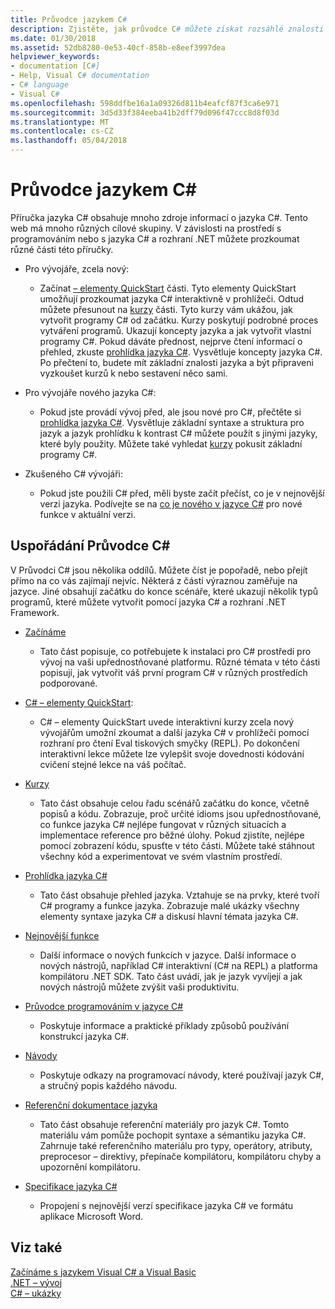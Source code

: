 ```yaml
---
title: Průvodce jazykem C#
description: Zjistěte, jak průvodce C# můžete získat rozsáhlé znalosti v C#, ať už jste vývojář nové nebo po ostřílené expert.
ms.date: 01/30/2018
ms.assetid: 52db8280-0e53-40cf-858b-e8eef3997dea
helpviewer_keywords:
- documentation [C#]
- Help, Visual C# documentation
- C# language
- Visual C#
ms.openlocfilehash: 598ddfbe16a1a09326d811b4eafcf87f3ca6e971
ms.sourcegitcommit: 3d5d33f384eeba41b2dff79d096f47ccc8d8f03d
ms.translationtype: MT
ms.contentlocale: cs-CZ
ms.lasthandoff: 05/04/2018
---
```

# <a name="c-guide"></a>Průvodce jazykem C#

Příručka jazyka C# obsahuje mnoho zdroje informací o jazyka C#. Tento web má mnoho různých cílové skupiny. V závislosti na prostředí s programováním nebo s jazyka C# a rozhraní .NET můžete prozkoumat různé části této příručky.

* Pro vývojáře, zcela nový:
  * Začínat [– elementy QuickStart](quick-starts/index.md) části. Tyto elementy QuickStart umožňují prozkoumat jazyka C# interaktivně v prohlížeči. Odtud můžete přesunout na [kurzy](tutorials/index.md) části. Tyto kurzy vám ukážou, jak vytvořit programy C# od začátku. Kurzy poskytují podrobné proces vytváření programů. Ukazují koncepty jazyka a jak vytvořit vlastní programy C#. Pokud dáváte přednost, nejprve čtení informací o přehled, zkuste [prohlídka jazyka C#](tour-of-csharp/index.md). Vysvětluje koncepty jazyka C#. Po přečtení to, budete mít základní znalosti jazyka a být připraveni vyzkoušet kurzů k nebo sestavení něco sami.

* Pro vývojáře nového jazyka C#:
  * Pokud jste provádí vývoj před, ale jsou nové pro C#, přečtěte si [prohlídka jazyka C#](tour-of-csharp/index.md). Vysvětluje základní syntaxe a struktura pro jazyk a jazyk prohlídku k kontrast C# můžete použít s jinými jazyky, které byly použity. Můžete také vyhledat [kurzy](tutorials/index.md) pokusit základní programy C#.

* Zkušeného C# vývojáři:
  * Pokud jste použili C# před, měli byste začít přečíst, co je v nejnovější verzi jazyka. Podívejte se na [co je nového v jazyce C#](whats-new/index.md) pro nové funkce v aktuální verzi.

## <a name="how-the-c-guide-is-organized"></a>Uspořádání Průvodce C#

V Průvodci C# jsou několika oddílů. Můžete číst je popořadě, nebo přejít přímo na co vás zajímají nejvíc. Některá z částí výraznou zaměřuje na jazyce. Jiné obsahují začátku do konce scénáře, které ukazují několik typů programů, které můžete vytvořit pomocí jazyka C# a rozhraní .NET Framework.

* [Začínáme](getting-started/index.md)
  * Tato část popisuje, co potřebujete k instalaci pro C# prostředí pro vývoj na vaši upřednostňované platformu. Různé témata v této části popisují, jak vytvořit váš první program C# v různých prostředích podporované.

* [C# – elementy QuickStart](quick-starts/index.md):
  * C# – elementy QuickStart uvede interaktivní kurzy zcela nový vývojářům umožní zkoumat a další jazyka C# v prohlížeči pomocí rozhraní pro čtení Eval tiskových smyčky (REPL). Po dokončení interaktivní lekce můžete lze vylepšit svoje dovednosti kódování cvičení stejné lekce na váš počítač.

* [Kurzy](tutorials/index.md)
  * Tato část obsahuje celou řadu scénářů začátku do konce, včetně popisů a kódu. Zobrazuje, proč určité idioms jsou upřednostňované, co funkce jazyka C# nejlépe fungovat v různých situacích a implementace reference pro běžné úlohy. Pokud zjistíte, nejlépe pomocí zobrazení kódu, spusťte v této části. Můžete také stáhnout všechny kód a experimentovat ve svém vlastním prostředí.

* [Prohlídka jazyka C#](tour-of-csharp/index.md)
  * Tato část obsahuje přehled jazyka. Vztahuje se na prvky, které tvoří C# programy a funkce jazyka. Zobrazuje malé ukázky všechny elementy syntaxe jazyka C# a diskusí hlavní témata jazyka C#.

* [Nejnovější funkce](whats-new/index.md)
  * Další informace o nových funkcích v jazyce. Další informace o nových nástrojů, například C# interaktivní (C# na REPL) a platforma kompilátoru .NET SDK. Tato část uvádí, jak je jazyk vyvíjejí a jak nových nástrojů můžete zvýšit vaši produktivitu.

<!--
* [.NET Compiler Platform SDK](roslyn-sdk/index.md)
  * The .NET Compiler Platform SDK enables you to write components that analyze code, and suggest or make improvements to that code. In this section, you'll learn how the APIs are organized, and how you can create code that enables rules and practices for your team. You'll also see samples, end-to-end scenarios, and links to other libraries with more examples using these APIs.
-->

* [Průvodce programováním v jazyce C#](../csharp/programming-guide/index.md)
  * Poskytuje informace a praktické příklady způsobů používání konstrukcí jazyka C#.

* [Návody](../csharp/walkthroughs.md)
  * Poskytuje odkazy na programovací návody, které používají jazyk C#, a stručný popis každého návodu.

* [Referenční dokumentace jazyka](language-reference/index.md)
  * Tato část obsahuje referenční materiály pro jazyk C#. Tomto materiálu vám pomůže pochopit syntaxe a sémantiku jazyka C#. Zahrnuje také referenčního materiálu pro typy, operátory, atributy, preprocesor – direktivy, přepínače kompilátoru, kompilátoru chyby a upozornění kompilátoru.

* [Specifikace jazyka C#](../csharp/language-reference/language-specification/index.md)
  * Propojení s nejnovější verzí specifikace jazyka C# ve formátu aplikace Microsoft Word.

## <a name="see-also"></a>Viz také

[Začínáme s jazykem Visual C# a Visual Basic](/visualstudio/ide/getting-started-with-visual-csharp-and-visual-basic)  
[.NET – vývoj](https://msdn.microsoft.com/library/ff361664)  
[C# – ukázky](http://code.msdn.microsoft.com/site/search?f%5B0%5D.Type=ProgrammingLanguage&f%5B0%5D.Value=C%23&f%5B0%5D.Text=C%23)  